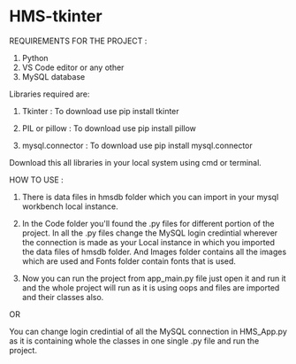 # HMS-tkinter

REQUIREMENTS FOR THE PROJECT :

1) Python
2) VS Code editor or any other
3) MySQL database 


Libraries required are:

1) Tkinter :
To download use pip install tkinter

2) PIL or pillow :
To download use pip install pillow

3) mysql.connector :
To download use pip install mysql.connector

Download this all libraries in your local system using cmd or terminal.


HOW TO USE :

1) There is data files in hmsdb folder which you can import in your mysql workbench local instance.

2) In the Code folder you'll found the .py files for different portion of the project. In all the .py files change the MySQL login credintial wherever the connection is made as your Local instance in which you imported the data files of hmsdb folder. And Images folder contains all the images which are used and Fonts folder contain fonts that is used.

3) Now you can run the project from app_main.py file just open it and run it and the whole project will run as it is using oops and files are imported and their classes also.

OR 

You can change login credintial of all the MySQL connection in HMS_App.py as it is containing whole the classes in one single .py file and run the project.
